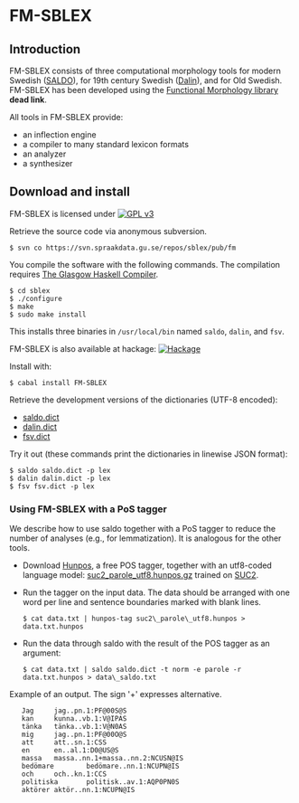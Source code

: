 # FM-SBLEX

Introduction
------------

FM-SBLEX consists of three computational morphology tools for modern Swedish ([SALDO](http://spraakbanken.gu.se/saldo)), for 19th century Swedish ([Dalin](http://spraakbanken.gu.se/forskning/swefn/dalin)), and for Old Swedish. FM-SBLEX has been developed using the [Functional Morphology library](http://www.cse.chalmers.se/alumni/markus/FM/) **dead link**.

All tools in FM-SBLEX provide:

*   an inflection engine
*   a compiler to many standard lexicon formats
*   an analyzer
*   a synthesizer

Download and install
--------------------

FM-SBLEX is licensed under
[![GPL v3](http://www.gnu.org/graphics/gplv3-127x51.png)](http://www.gnu.org/licenses/gpl.html)

Retrieve the source code via anonymous subversion.

    $ svn co https://svn.spraakdata.gu.se/repos/sblex/pub/fm


You compile the software with the following commands. The compilation requires [The Glasgow Haskell Compiler](http://www.haskell.org/ghc/).

    $ cd sblex
    $ ./configure
    $ make
    $ sudo make install


This installs three binaries in `/usr/local/bin` named `saldo`, `dalin`, and `fsv`.

FM-SBLEX is also available at hackage: [![Hackage](https://img.shields.io/hackage/v/FM-SBLEX)](https://hackage.haskell.org/package/FM-SBLEX)

Install with:

    $ cabal install FM-SBLEX


Retrieve the development versions of the dictionaries (UTF-8 encoded):

*   [saldo.dict](https://svn.spraakdata.gu.se/repos/sblex/pub/fm/dicts/saldo.dict)
*   [dalin.dict](https://svn.spraakdata.gu.se/repos/sblex/pub/fm/dicts/dalin.dict)
*   [fsv.dict](https://svn.spraakdata.gu.se/repos/sblex/pub/fm/dicts/fsv.dict)

Try it out (these commands print the dictionaries in linewise JSON format):

    $ saldo saldo.dict -p lex
    $ dalin dalin.dict -p lex
    $ fsv fsv.dict -p lex


### Using FM-SBLEX with a PoS tagger

We describe how to use saldo together with a PoS tagger to reduce the number of analyses (e.g., for lemmatization). It is analogous for the other tools.

*   Download [Hunpos](http://code.google.com/p/hunpos/), a free POS tagger, together with an utf8-coded language model: [suc2\_parole\_utf8.hunpos.gz](http://demo.spraakdata.gu.se/markus/suc2_parole_utf8.hunpos.gz) trained on [SUC2](http://www.ling.su.se/staff/sofia/suc/suc.html).
*   Run the tagger on the input data. The data should be arranged with one word per line and sentence boundaries marked with blank lines.

        $ cat data.txt | hunpos-tag suc2\_parole\_utf8.hunpos > data.txt.hunpos


*   Run the data through saldo with the result of the POS tagger as an argument:

        $ cat data.txt | saldo saldo.dict -t norm -e parole -r data.txt.hunpos > data\_saldo.txt


Example of an output. The sign '+' expresses alternative.
```
   Jag     jag..pn.1:PF@00S@S
   kan     kunna..vb.1:V@IPAS
   tänka   tänka..vb.1:V@N0AS
   mig     jag..pn.1:PF@00O@S
   att     att..sn.1:CSS
   en      en..al.1:D0@US@S
   massa   massa..nn.1+massa..nn.2:NCUSN@IS
   bedömare        bedömare..nn.1:NCUPN@IS
   och     och..kn.1:CCS
   politiska       politisk..av.1:AQP0PN0S
   aktörer aktör..nn.1:NCUPN@IS
```
